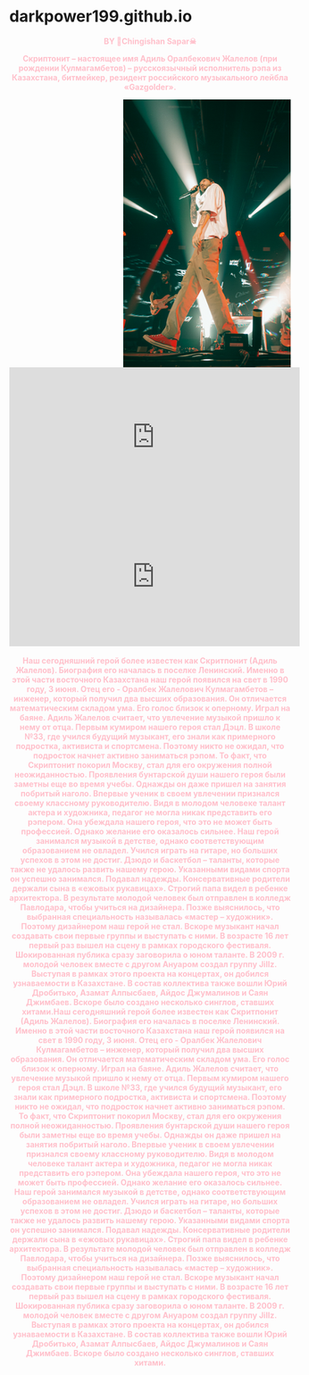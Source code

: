 # darkpower199.github.io
<html>
<head>
<body><center>
<strong><hl style="color:#FFC0CB">BY &#128420;Chingishan Sapar&#9760;<strong><hl><p> Скриптонит – настоящее имя Адиль Оралбекович Жалелов (при рождении Кулмагамбетов) – русскоязычный исполнитель рэпа из Казахстана, битмейкер, резидент российского музыкального лейбла «Gazgolder».</p>
<img src="12.png" align="right" width="300" height="480" />
<iframe align="left" width="520" height="250" src="https://www.youtube.com/embed/ELff7Leocz8" title="YouTube video player" frameborder="0" allow="accelerometer; autoplay; clipboard-write; encrypted-media; gyroscope; picture-in-picture" allowfullscreen></iframe>
<iframe width="520" height="250" src="https://www.youtube.com/embed/NA6IO84foy4?autoplay=1" title="YouTube video player" frameborder="0" allow="accelerometer; autoplay; clipboard-write; encrypted-media; gyroscope; picture-in-picture" allowfullscreen></iframe>
<body background="22.jpg" style="background-size: cover;">
<p> Наш сегодняшний герой более известен как Скритпонит (Адиль Жалелов). Биография его началась в поселке Ленинский. Именно в этой части восточного Казахстана наш герой появился на свет в 1990 году, 3 июня. Отец его - Оралбек Жалелович Кулмагамбетов – инженер, который получил два высших образования. Он отличается математическим складом ума. Его голос близок к оперному. Играл на баяне. Адиль Жалелов считает, что увлечение музыкой пришло к нему от отца. Первым кумиром нашего героя стал Дэцл. В школе №33, где учился будущий музыкант, его знали как примерного подростка, активиста и спортсмена. Поэтому никто не ожидал, что подросток начнет активно заниматься рэпом. То факт, что Скриптонит покорил Москву, стал для его окружения полной неожиданностью. Проявления бунтарской души нашего героя были заметны еще во время учебы. Однажды он даже пришел на занятия побритый наголо. Впервые ученик в своем увлечении признался своему классному руководителю. Видя в молодом человеке талант актера и художника, педагог не могла никак представить его рэпером. Она убеждала нашего героя, что это не может быть профессией. Однако желание его оказалось сильнее. Наш герой занимался музыкой в детстве, однако соответствующим образованием не овладел. Учился играть на гитаре, но больших успехов в этом не достиг. Дзюдо и баскетбол – таланты, которые также не удалось развить нашему герою. Указанными видами спорта он успешно занимался. Подавал надежды. Консервативные родители держали сына в «ежовых рукавицах». Строгий папа видел в ребенке архитектора. В результате молодой человек был отправлен в колледж Павлодара, чтобы учиться на дизайнера. Позже выяснилось, что выбранная специальность называлась «мастер – художник». Поэтому дизайнером наш герой не стал. Вскоре музыкант начал создавать свои первые группы и выступать с ними. В возрасте 16 лет первый раз вышел на сцену в рамках городского фестиваля. Шокированная публика сразу заговорила о юном таланте. В 2009 г. молодой человек вместе с другом Ануаром создал группу Jillz. Выступая в рамках этого проекта на концертах, он добился узнаваемости в Казахстане. В состав коллектива также вошли Юрий Дробитько, Азамат Алпысбаев, Айдос Джумалинов и Саян Джимбаев. Вскоре было создано несколько синглов, ставших хитами.Наш сегодняшний герой более известен как Скритпонит (Адиль Жалелов). Биография его началась в поселке Ленинский. Именно в этой части восточного Казахстана наш герой появился на свет в 1990 году, 3 июня. Отец его - Оралбек Жалелович Кулмагамбетов – инженер, который получил два высших образования. Он отличается математическим складом ума. Его голос близок к оперному. Играл на баяне. Адиль Жалелов считает, что увлечение музыкой пришло к нему от отца. Первым кумиром нашего героя стал Дэцл. В школе №33, где учился будущий музыкант, его знали как примерного подростка, активиста и спортсмена. Поэтому никто не ожидал, что подросток начнет активно заниматься рэпом. То факт, что Скриптонит покорил Москву, стал для его окружения полной неожиданностью. Проявления бунтарской души нашего героя были заметны еще во время учебы. Однажды он даже пришел на занятия побритый наголо. Впервые ученик в своем увлечении признался своему классному руководителю. Видя в молодом человеке талант актера и художника, педагог не могла никак представить его рэпером. Она убеждала нашего героя, что это не может быть профессией. Однако желание его оказалось сильнее. Наш герой занимался музыкой в детстве, однако соответствующим образованием не овладел. Учился играть на гитаре, но больших успехов в этом не достиг. Дзюдо и баскетбол – таланты, которые также не удалось развить нашему герою. Указанными видами спорта он успешно занимался. Подавал надежды. Консервативные родители держали сына в «ежовых рукавицах». Строгий папа видел в ребенке архитектора. В результате молодой человек был отправлен в колледж Павлодара, чтобы учиться на дизайнера. Позже выяснилось, что выбранная специальность называлась «мастер – художник». Поэтому дизайнером наш герой не стал. Вскоре музыкант начал создавать свои первые группы и выступать с ними. В возрасте 16 лет первый раз вышел на сцену в рамках городского фестиваля. Шокированная публика сразу заговорила о юном таланте. В 2009 г. молодой человек вместе с другом Ануаром создал группу Jillz. Выступая в рамках этого проекта на концертах, он добился узнаваемости в Казахстане. В состав коллектива также вошли Юрий Дробитько, Азамат Алпысбаев, Айдос Джумалинов и Саян Джимбаев. Вскоре было создано несколько синглов, ставших хитами. </p>
